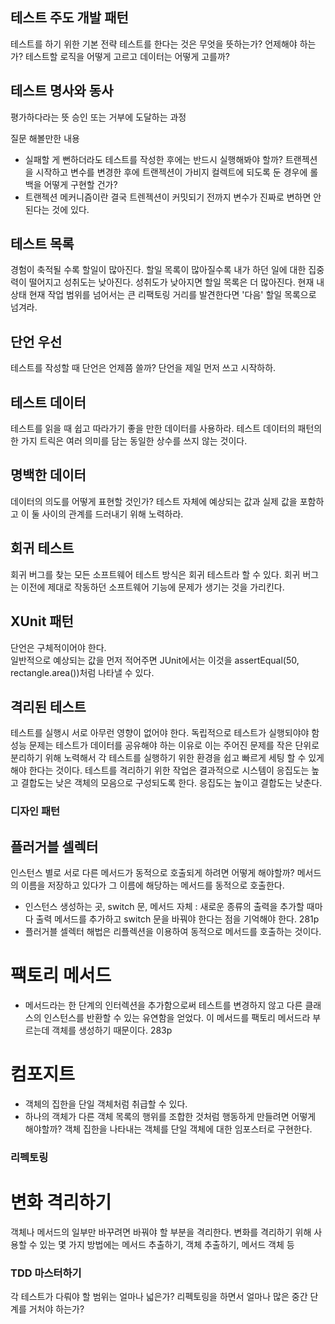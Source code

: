 ## 테스트 주도  개발 패턴
테스트를 하기 위한 기본 전략
테스트를 한다는 것은 무엇을  뜻하는가? 언제해야  하는가? 테스트할 로직을  어떻게 고르고 데이터는 어떻게 고를까?

## 테스트  명사와  동사
평가하다라는 뜻 승인 또는 거부에 도달하는 과정

질문 해볼만한 내용
- 실패할 게 뻔하더라도 테스트를 작성한 후에는 반드시 실행해봐야 할까? 트랜젝션을 시작하고 변수를  변경한 후에 트랜젝션이 가비지 컬렉트에 되도록 둔 경우에 롤백을 어떻게  구현할 건가?
- 트랜젝션 메커니즘이란 결국 트렌젝션이 커밋되기 전까지  변수가 진짜로 변하면  안된다는 것에 있다.

##  테스트 목록
경험이 축적될 수록 할일이 많아진다. 할일 목록이 많아질수록 내가 하던 일에 대한 집중력이 떨어지고 성취도는 낮아진다. 성취도가 낮아지면 할일 목록은 더 많아진다. 현재 내상태
현재 작업 범위를 넘어서는 큰 리팩토링 거리를 발견한다면 '다음'  할일 목록으로 넘겨라.

## 단언 우선
테스트를 작성할 때 단언은 언제쯤 쓸까? 단언을 제일 먼저 쓰고 시작하하.

## 테스트 데이터
테스트를 읽을 때 쉽고 따라가기 좋을 만한 데이터를 사용하라.
테스트 데이터의  패턴의 한 가지 트릭은 여러 의미를 담는 동일한 상수를 쓰지 않는 것이다.  

## 명백한 데이터
데이터의 의도를 어떻게 표현할 것인가? 테스트 자체에 예상되는 값과 실제 값을 포함하고 이 둘 사이의 관계를 드러내기 위해 노력하라. 

## 회귀 테스트
회귀 버그를 찾는 모든 소프트웨어 테스트 방식은 회귀 테스트라 할 수 있다. 회귀 버그는 이전에 제대로 작동하던 소프트웨어 기능에 문제가 생기는 것을 가리킨다.

## XUnit 패턴 
단언은 구체적이어야 한다.  
일반적으로 예상되는 값을 먼저 적어주면 JUnit에서는 이것을 assertEqual(50, rectangle.area())처럼 나타낼 수 있다. 


## 격리된 테스트
테스트를  실행시 서로 아무런 영향이 없어야 한다. 독립적으로 테스트가  실행되야야 함
성능 문제는 테스트가 데이터를 공유해야 하는 이유로 이는 주어진 문제를 작은 단위로 분리하기 위해  노력해서 각  테스트를 실행하기 위한 환경을 쉽고 빠르게 세팅 할 수 있게 해야 한다는 것이다. 
테스트를 격리하기 위한 작업은 결과적으로 시스템이 응집도는 높고 결합도는 낮은 객체의 모음으로 구성되도록 한다. 응집도는 높이고 결합도는 낮춘다.  

### 디자인 패턴
## 플러거블 셀렉터
인스턴스 별로 서로 다른 메서드가 동적으로 호출되게 하려면 어떻게 해야할까?  메서드의 이름을  저장하고 있다가 그 이름에 해당하는 메서드를 동적으로 호출한다.
- 인스턴스 생성하는 곳,  switch  문, 메서드 자체 : 새로운 종류의 출력을 추가할 때마다 출력 메서드를 추가하고 switch 문을 바꿔야 한다는 점을 기억해야 한다. 281p
- 플러거블 셀렉터 해법은 리플렉션을 이용하여 동적으로 메서드를 호출하는 것이다.

# 팩토리 메서드
- 메서드라는  한 단계의 인터렉션을 추가함으로써 테스트를 변경하지 않고 다른 클래스의 인스턴스를 반환할 수 있는 유연함을 얻었다. 이 메서드를 팩토리 메서드라 부르는데 객체를 생성하기 때문이다. 283p

# 컴포지트 
- 객체의 집한을 단일 객체처럼 취급할 수 있다.
- 하나의 객체가 다른 객체 목록의 행위를 조합한 것처럼 행동하게 만들려면 어떻게 해야할까? 객체 집한을 나타내는 객체를 단일 객체에 대한 임포스터로 구현한다.

###  리펙토링
# 변화 격리하기
객체나 메서드의  일부만 바꾸려면 바꿔야 할 부분을 격리한다. 
변화를 격리하기 위해 사용할 수 있는 몇 가지 방법에는 메서드 추출하기, 객체 추출하기, 메서드  객체 등

###  TDD 마스터하기
각 테스트가 다뤄야 할 범위는  얼마나  넓은가?
리펙토링을 하면서 얼마나 많은 중간 단계를  거처야  하는가?

